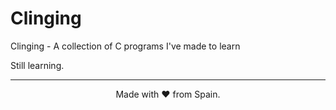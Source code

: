 # Clinging
Clinging -  A collection of C programs I've made to learn 

Still learning.

---
<center>Made with ❤️ from Spain.</center>
